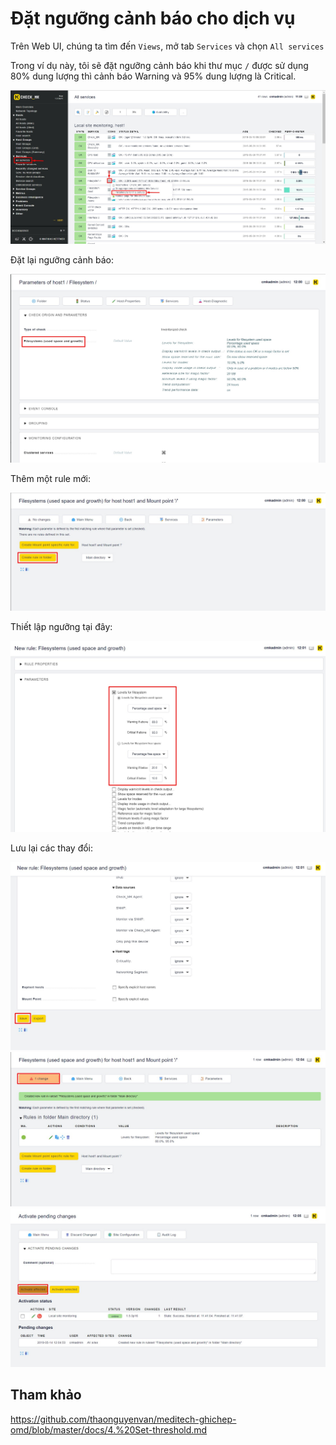 # Đặt ngưỡng cảnh báo cho dịch vụ

Trên Web UI, chúng ta tìm đến `Views`, mở tab `Services` và chọn `All services`

Trong ví dụ này, tôi sẽ đặt ngưỡng cảnh báo khi thư mục `/` được sử dụng 80% dung lượng thì cảnh báo Warning và 95% dung lượng là Critical.

<img src="img/27.jpg">

Đặt lại ngưỡng cảnh báo:

<img src="img/28.jpg">

Thêm một rule mới:

<img src="img/29.jpg">

Thiết lập ngưỡng tại đây:

<img src="img/30.jpg">

Lưu lại các thay đổi:

<img src="img/31.jpg">

<img src="img/32.jpg">

<img src="img/33.jpg">

## Tham khảo

https://github.com/thaonguyenvan/meditech-ghichep-omd/blob/master/docs/4.%20Set-threshold.md